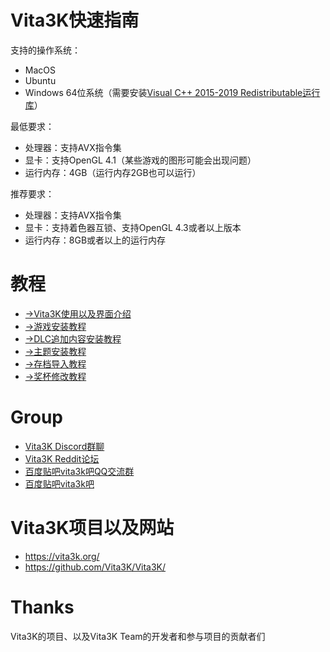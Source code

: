 # Vita3K快速指南
支持的操作系统：
- MacOS
- Ubuntu
- Windows 64位系统（需要安装[Visual C++ 2015-2019 Redistributable运行库](https://aka.ms/vs/16/release/vc_redist.x64.exe)）

最低要求： 
- 处理器：支持AVX指令集
- 显卡：支持OpenGL 4.1（某些游戏的图形可能会出现问题）
- 运行内存：4GB（运行内存2GB也可以运行）

推荐要求： 
- 处理器：支持AVX指令集
- 显卡：支持着色器互锁、支持OpenGL 4.3或者以上版本
- 运行内存：8GB或者以上的运行内存

# 教程
- [->Vita3K使用以及界面介绍](https://github.com/Croden1999/Vita3K-quick-guide/blob/main/README_vita3k.md)
- [->游戏安装教程](https://github.com/Croden1999/Vita3K-quick-guide/blob/main/README_game.md)
- [->DLC追加内容安装教程](https://github.com/Croden1999/Vita3K-quick-guide/blob/main/README_dlc.md)
- [->主题安装教程](https://github.com/Croden1999/Vita3K-quick-guide/blob/main/README_theme.md)
- [->存档导入教程](https://github.com/Croden1999/Vita3K-quick-guide/blob/main/README_savedata.md)
- [->奖杯修改教程](https://github.com/Croden1999/Vita3K-quick-guide/blob/main/README_trophy.md)

# Group
- [Vita3K Discord群聊](https://discord.gg/MaWhJVH)
- [Vita3K Reddit论坛](https://www.reddit.com/r/vita3k)
- [百度贴吧vita3k吧QQ交流群](https://jq.qq.com/?_wv=1027&k=cg1vogjK)
- [百度贴吧vita3k吧](https://tieba.baidu.com/f?kw=vita3k&fr=index)

# Vita3K项目以及网站
- https://vita3k.org/
- https://github.com/Vita3K/Vita3K/

# Thanks
Vita3K的项目、以及Vita3K Team的开发者和参与项目的贡献者们
